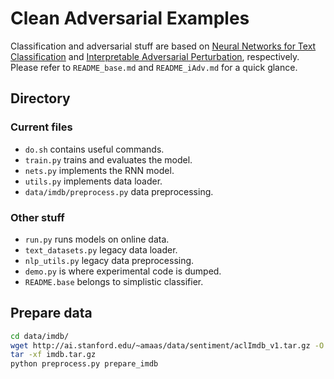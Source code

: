 # Clean Adversarial Examples

Classification and adversarial stuff are based on [Neural Networks for Text Classification](https://github.com/chainer/chainer/tree/master/examples/text_classification) and [Interpretable Adversarial Perturbation](https://github.com/dcetin/interpretable-adv), respectively. Please refer to `README_base.md` and `README_iAdv.md` for a quick glance.

## Directory

### Current files
- `do.sh` contains useful commands.
- `train.py` trains and evaluates the model.
- `nets.py` implements the RNN model.
- `utils.py` implements data loader.
- `data/imdb/preprocess.py` data preprocessing.

### Other stuff
- `run.py` runs models on online data.
- `text_datasets.py` legacy data loader.
- `nlp_utils.py` legacy data preprocessing.
- `demo.py` is where experimental code is dumped.
- `README.base` belongs to simplistic classifier.

## Prepare data

```bash
cd data/imdb/
wget http://ai.stanford.edu/~amaas/data/sentiment/aclImdb_v1.tar.gz -O imdb.tar.gz
tar -xf imdb.tar.gz
python preprocess.py prepare_imdb
```